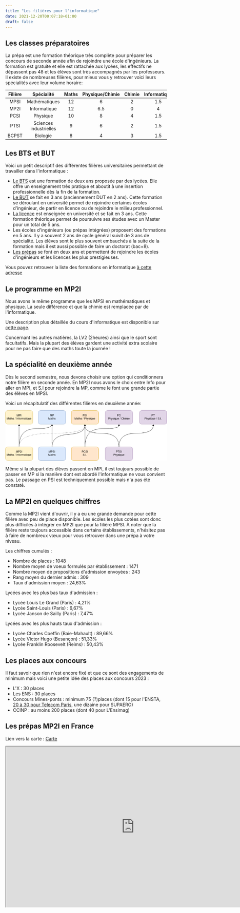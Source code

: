```yaml
---
title: "Les filières pour l'informatique"
date: 2021-12-20T00:07:18+01:00
draft: false
---
```


## Les classes préparatoires

La prépa est une formation théorique très complète pour préparer les concours de seconde année afin de rejoindre une école d'ingénieurs.
La formation est gratuite et elle est rattachée aux lycées, les effectifs ne dépassent pas 48 et les élèves sont très accompagnés par les professeurs.
Il existe de nombreuses filières, pour mieux vous y retrouver voici leurs spécialités avec leur volume horaire:

| Filière  |       Spécialité       | Maths | Physique/Chimie | Chimie | Informatique |  SI  | LV1 | Français | SVT |
|:--------:|:----------------------:|:----:|:---------------:|:------:|:------------:|:----:|:---:|:--------:|:---:|
|   MPSI   |      Mathématiques      |  12  |        6        |    2   |      1.5     |   2  |  2  |     2    |  0  |
|   MP2I   |      Informatique      |  12  |       6.5       |    0   |       4      |   2  |  2  |     2    |  0  |
|   PCSI   |        Physique        |  10  |        8        |    4   |      1.5     |   4  |  2  |     2    |  0  |
|   PTSI   | Sciences industrielles |   9  |        6        |    2   |      1.5     | 8h30 |  2  |     2    |  0  |
|   BCPST  |        Biologie        |   8  |        4        |    3   |      1.5     |   0  |  2  |     2    |  8  |

## Les BTS et BUT

Voici un petit descriptif des différentes filières universitaires permettant de travailler dans l'informatique :

- [Le BTS](https://diplomeo.com/bts) est une formation de deux ans proposée par des lycées.  Elle offre un enseignement très pratique et aboutit à une insertion professionnelle dès la fin de la formation.
- [Le BUT](https://diplomeo.com/dut) se fait en 3 ans (anciennement DUT en 2 ans). Cette formation se déroulant en université permet de rejoindre certaines écoles d'ingénieur, de partir en licence ou de rejoindre le milieu professionnel.
- [La licence](https://diplomeo.com/licence) est enseignée en université et se fait en 3 ans. Cette formation théorique permet de poursuivre ses études avec un Master pour un total de 5 ans.
- Les écoles d'ingénieurs (ou prépas intégrées) proposent des formations en 5 ans. Il y a souvent 2 ans de cycle général suivit de 3 ans de spécialité. Les élèves sont le plus souvent embauchés à la suite de la formation  mais il est aussi possible de faire un doctorat (bac+8).
- [Les prépas](https://diplomeo.com/prepa) se font en deux ans et permettent de rejoindre les écoles d'ingénieurs et les licences les plus prestigieuses.

Vous pouvez retrouver la liste des formations en informatique [à cette adresse](https://cien.gouv.mc/content/download/430778/4871791/file/Les%20Fili%C3%A8res%20de%20l%27informatique%202021.pdf)

## Le programme en MP2I

Nous avons le même programme que les MPSI en mathématiques et physique. La seule différence et que la chimie est remplacée par de l'informatique.

Une description plus détaillée du cours d'informatique est disponible sur [cette page](../cours).

 Concernant les autres matières, la LV2 (2heures) ainsi que le sport sont facultatifs.
 Mais la plupart des élèves gardent une activité extra scolaire pour ne pas faire que des maths toute la journée !

## La spécialité en deuxième année

Dès le second semestre, nous devons choisir une option qui conditionnera notre filière en seconde année.
En MP2I nous avons le choix entre Info pour aller en MPI, et S.I pour rejoindre la MP, comme le font une grande partie des élèves en MPSI.

Voici un récapitulatif des différentes filières en deuxième année:

<img src="../images/deuxieme_annee.png"
     alt="Spécialités en deuxième année">

Même si la plupart des élèves passent en MPI, il est toujours possible de passer en MP si la manière dont est abordé l'informatique ne vous convient pas.
Le passage en PSI est techniquement possible mais n'a pas été constaté.

## La MP2I en quelques chiffres

Comme la MP2I vient d'ouvrir, il y a eu une grande demande pour cette filière avec peu de place disponible.
Les écoles les plus cotées sont donc plus difficiles à intégrer en MP2I que pour la filière  MPSI.
À noter que la filière reste toujours accessible dans certains établissements, n'hésitez pas à faire de nombreux vœux pour vous retrouver dans une prépa à votre niveau.

Les chiffres cumulés :

- Nombre de places : 1048
- Nombre moyen de voeux formulés par établissement : 1471
- Nombre moyen de propositions d'admission envoyées : 243
- Rang moyen du dernier admis : 309
- Taux d'admission moyen : 24,63%

Lycées avec les plus bas taux d'admission :

- Lycée Louis Le Grand (Paris) : 4,21%
- Lycée Saint-Louis (Paris) : 6,67%
- Lycée Janson de Sailly (Paris) : 7,47%

Lycées avec les plus hauts taux d'admission :

- Lycée Charles Coeffin (Baie-Mahault) : 89,66%
- Lycée Victor Hugo (Besançon) : 51,33%
- Lycée Franklin Roosevelt (Reims) : 50,43%

## Les places aux concours

Il faut savoir que rien n'est encore fixé et que ce sont des engagements de minimum mais voici une petite idée des places aux concours 2023 :

- L'X : 30 places
- Les ENS : 30 places
- Concours Mines-ponts : minimum 75 (?)places (dont 15 pour l'ENSTA, [20 à 30 pour Telecom Paris](https://www.telecom-paris.fr/fr/ingenieur/comment-integrer/admission-post-prepa), une dizaine pour SUPAERO)
- CCINP : au moins 200 places (dont 40 pour L'Ensimag)

## Les prépas MP2I en France

Lien vers la carte : [Carte](https://www.google.com/maps/d/u/0/edit?mid=16p1wbu1D2zOEaUUI1fBSsHmUE-ah11km&usp=sharing)

<iframe
    src="https://www.google.com/maps/d/embed?mid=16p1wbu1D2zOEaUUI1fBSsHmUE-ah11km&hl=fr" width="800" height="500">
</iframe>
